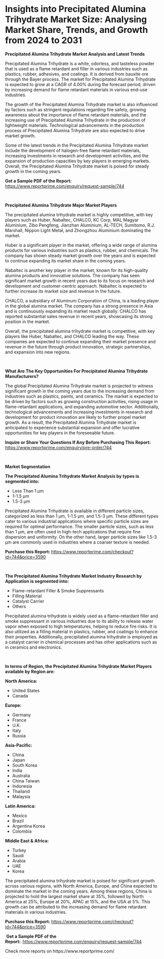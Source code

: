 <p><h1>Insights into Precipitated Alumina Trihydrate Market Size: Analysing Market Share, Trends, and Growth from 2024 to 2031</h1></p><p><strong>Precipitated Alumina Trihydrate Market Analysis and Latest Trends</strong></p>
<p><p>Precipitated Alumina Trihydrate is a white, odorless, and tasteless powder that is used as a flame retardant and filler in various industries such as plastics, rubber, adhesives, and coatings. It is derived from bauxite ore through the Bayer process. The market for Precipitated Alumina Trihydrate is expected to grow at a CAGR of 4.00% during the forecast period, driven by increasing demand for flame retardant materials in various end-use industries.</p><p>The growth of the Precipitated Alumina Trihydrate market is also influenced by factors such as stringent regulations regarding fire safety, growing awareness about the importance of flame retardant materials, and the increasing use of Precipitated Alumina Trihydrate in the production of lightweight materials. Technological advancements in the production process of Precipitated Alumina Trihydrate are also expected to drive market growth.</p><p>Some of the latest trends in the Precipitated Alumina Trihydrate market include the development of halogen-free flame retardant materials, increasing investments in research and development activities, and the expansion of production capacities by key players in emerging markets. Overall, the Precipitated Alumina Trihydrate market is poised for steady growth in the coming years.</p></p>
<p><strong>Get a Sample PDF of the Report:&nbsp;</strong> <a href="https://www.reportprime.com/enquiry/request-sample/744">https://www.reportprime.com/enquiry/request-sample/744</a></p>
<p>&nbsp;</p>
<p><strong>Precipitated Alumina Trihydrate Major Market Players</strong></p>
<p><p>The precipitated alumina trihydrate market is highly competitive, with key players such as Huber, Nabaltec, CHALCO, KC Corp, MAL Magyar Aluminium, Zibo Pengfeng, Jianzhan Aluminium, AL-TECH, Sumitomo, R.J. Marshall, Nippon Light Metal, and Zhongzhou Aluminium dominating the market.</p><p>Huber is a significant player in the market, offering a wide range of alumina products for various industries such as plastics, rubber, and chemicals. The company has shown steady market growth over the years and is expected to continue expanding its market share in the coming years.</p><p>Nabaltec is another key player in the market, known for its high-quality alumina products and innovative solutions. The company has seen significant market growth in recent years due to its focus on research and development and customer-centric approach. Nabaltec is expected to further increase its market size and revenue in the future.</p><p>CHALCO, a subsidiary of Aluminum Corporation of China, is a leading player in the global alumina market. The company has a strong presence in Asia and is continuously expanding its market reach globally. CHALCO has reported substantial sales revenue in recent years, showcasing its strong position in the market.</p><p>Overall, the precipitated alumina trihydrate market is competitive, with key players like Huber, Nabaltec, and CHALCO leading the way. These companies are expected to continue expanding their market presence and revenue in the future through product innovation, strategic partnerships, and expansion into new regions.</p></p>
<p>&nbsp;</p>
<p><strong>What Are The Key Opportunities For Precipitated Alumina Trihydrate Manufacturers?</strong></p>
<p><p>The global Precipitated Alumina Trihydrate market is projected to witness significant growth in the coming years due to the increasing demand from industries such as plastics, paints, and ceramics. The market is expected to be driven by factors such as growing construction activities, rising usage in flame-retardant applications, and expanding automotive sector. Additionally, technological advancements and increasing investments in research and development for product innovation are likely to further propel market growth. As a result, the Precipitated Alumina Trihydrate market is anticipated to experience substantial expansion and offer lucrative opportunities for key players in the foreseeable future.</p></p>
<p><strong>Inquire or Share Your Questions If Any Before Purchasing This Report:</strong> <a href="https://www.reportprime.com/enquiry/pre-order/744">https://www.reportprime.com/enquiry/pre-order/744</a></p>
<p>&nbsp;</p>
<p><strong>Market Segmentation</strong></p>
<p><strong>The Precipitated Alumina Trihydrate Market Analysis by types is segmented into:</strong></p>
<p><ul><li>Less Than 1 μm</li><li>1-1.5 μm</li><li>1.5-3 μm</li></ul></p>
<p><p>Precipitated Alumina Trihydrate is available in different particle sizes, categorized as less than 1 μm, 1-1.5 μm, and 1.5-3 μm. These different types cater to various industrial applications where specific particle sizes are required for optimal performance. The smaller particle sizes, such as less than 1 μm, are often used in high-tech applications that require fine dispersion and uniformity. On the other hand, larger particle sizes like 1.5-3 μm are commonly used in industries where a coarser texture is needed.</p></p>
<p><strong>Purchase this Report:&nbsp;</strong><a href="https://www.reportprime.com/checkout?id=744&price=3590">https://www.reportprime.com/checkout?id=744&price=3590</a></p>
<p>&nbsp;</p>
<p><strong>The Precipitated Alumina Trihydrate Market Industry Research by Application is segmented into:</strong></p>
<p><ul><li>Flame-retardant Filler & Smoke Suppressants</li><li>Filling Material</li><li>Catalyst Carrier</li><li>Others</li></ul></p>
<p><p>Precipitated alumina trihydrate is widely used as a flame-retardant filler and smoke suppressant in various industries due to its ability to release water vapor when exposed to high temperatures, helping to reduce fire risks. It is also utilized as a filling material in plastics, rubber, and coatings to enhance their properties. Additionally, precipitated alumina trihydrate is employed as a catalyst carrier in chemical processes and has other applications such as in ceramics and electronics.</p></p>
<p>&nbsp;</p>
<p><strong>In terms of Region, the Precipitated Alumina Trihydrate Market Players available by Region are:</strong></p>
<p>
    <p> <strong> North America: </strong>
        <ul>
            <li>United States</li>
            <li>Canada</li>
        </ul>
        </p> 
    <p> <strong> Europe: </strong>
        <ul>
            <li>Germany</li>
            <li>France</li>
            <li>U.K.</li>
            <li>Italy</li>
            <li>Russia</li>
        </ul>
        </p> 
    <p> <strong> Asia-Pacific: </strong>
        <ul>
            <li>China</li>
            <li>Japan</li>
            <li>South Korea</li>
            <li>India</li>
            <li>Australia</li>
            <li>China Taiwan</li>
            <li>Indonesia</li>
            <li>Thailand</li>
            <li>Malaysia</li>
        </ul>
        </p> 
    <p> <strong> Latin America: </strong>
        <ul>
            <li>Mexico</li>
            <li>Brazil</li>
            <li>Argentina Korea</li>
            <li>Colombia</li>
        </ul>
        </p> 
    <p> <strong> Middle East & Africa: </strong>
        <ul>
            <li>Turkey</li>
            <li>Saudi</li>
            <li>Arabia</li>
            <li>UAE</li>
            <li>Korea</li>
        </ul>
    </p>
    </p>
<p><p>The precipitated alumina trihydrate market is poised for significant growth across various regions, with North America, Europe, and China expected to dominate the market in the coming years. Among these regions, China is projected to hold the largest market share at 35%, followed by North America at 25%, Europe at 20%, APAC at 15%, and the USA at 5%. This growth can be attributed to the increasing demand for flame retardant materials in various industries.</p></p>
<p><strong>Purchase this Report: </strong><a href="https://www.reportprime.com/checkout?id=744&price=3590">https://www.reportprime.com/checkout?id=744&price=3590</a></p>
<p>&nbsp;<strong>Get a Sample PDF of the Report:&nbsp;&nbsp;</strong><a href="https://www.reportprime.com/enquiry/request-sample/744">https://www.reportprime.com/enquiry/request-sample/744</a></p>
<p><strong></strong></p>
<p>Check more reports on https://www.reportprime.com/</p>